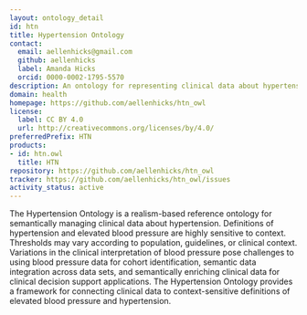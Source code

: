 ```yaml
---
layout: ontology_detail
id: htn
title: Hypertension Ontology
contact:
  email: aellenhicks@gmail.com
  github: aellenhicks
  label: Amanda Hicks
  orcid: 0000-0002-1795-5570
description: An ontology for representing clinical data about hypertension, intended to support classification of patients according to various diagnostic guidelines
domain: health
homepage: https://github.com/aellenhicks/htn_owl
license:
  label: CC BY 4.0
  url: http://creativecommons.org/licenses/by/4.0/
preferredPrefix: HTN
products:
- id: htn.owl
  title: HTN
repository: https://github.com/aellenhicks/htn_owl
tracker: https://github.com/aellenhicks/htn_owl/issues
activity_status: active
---
```


The Hypertension Ontology is a realism-based reference ontology for semantically managing clinical data about hypertension. Definitions of hypertension and elevated blood pressure are highly sensitive to context. Thresholds may vary according to population, guidelines, or clinical context. Variations in the clinical interpretation of blood pressure pose challenges to using blood pressure data for cohort identification, semantic data integration across data sets, and semantically enriching clinical data for clinical decision support applications. The Hypertension Ontology provides a framework for connecting clinical data to context-sensitive definitions of elevated blood pressure and hypertension.
